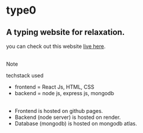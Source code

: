 # type0

## A typing website for relaxation.

you can check out this website [live here](https://heal333.github.io/type0/).
<br/>
<br/>

> [!NOTE]
> techstack used

- frontend = React Js, HTML, CSS
- backend = node js, express js, mongodb
  <br/>
  <br/>

* Frontend is hosted on github pages.
* Backend (node server) is hosted on render.
* Database (mongodb) is hosted on mongodb atlas.

